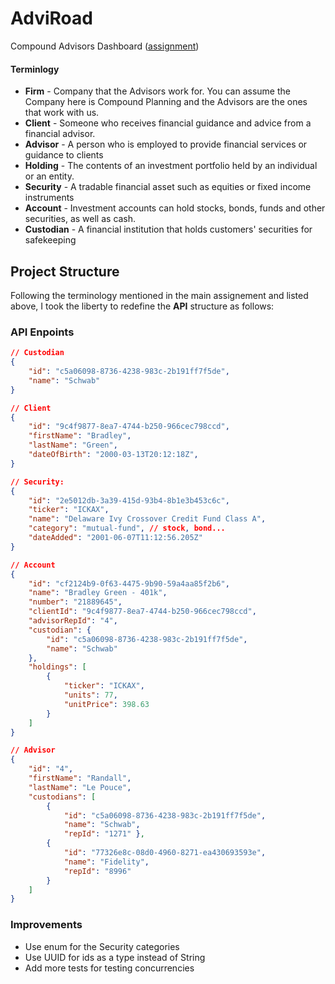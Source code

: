 # AdviRoad 
Compound Advisors Dashboard ([assignment](https://github.com/MarwanT/AdviRoad/blob/main/ASSIGNMENT.md))

#### Terminlogy
- **Firm** - Company that the Advisors work for. You can assume the Company
here is Compound Planning and the Advisors are the ones that work with us.
- **Client** - Someone who receives financial guidance and advice from a financial
advisor.
- **Advisor** - A person who is employed to provide financial services or guidance
to clients
- **Holding** - The contents of an investment portfolio held by an individual or an
entity.
- **Security** - A tradable financial asset such as equities or fixed income
instruments
- **Account** - Investment accounts can hold stocks, bonds, funds and other
securities, as well as cash.
- **Custodian** - A financial institution that holds customers' securities for
safekeeping

## Project Structure

Following the terminology mentioned in the main assignement and listed above, I took the liberty to redefine the **API** structure as follows:



### API Enpoints

```JSON
// Custodian
{
    "id": "c5a06098-8736-4238-983c-2b191ff7f5de",
    "name": "Schwab"
}

// Client
{
    "id": "9c4f9877-8ea7-4744-b250-966cec798ccd",
    "firstName": "Bradley",
    "lastName": "Green",
    "dateOfBirth": "2000-03-13T20:12:18Z",
}

// Security:
{
    "id": "2e5012db-3a39-415d-93b4-8b1e3b453c6c",
    "ticker": "ICKAX",
    "name": "Delaware Ivy Crossover Credit Fund Class A",
    "category": "mutual-fund", // stock, bond...
    "dateAdded": "2001-06-07T11:12:56.205Z"
}

// Account
{
    "id": "cf2124b9-0f63-4475-9b90-59a4aa85f2b6",
    "name": "Bradley Green - 401k",
    "number": "21889645",
    "clientId": "9c4f9877-8ea7-4744-b250-966cec798ccd",
    "advisorRepId": "4",  
    "custodian": { 
        "id": "c5a06098-8736-4238-983c-2b191ff7f5de", 
        "name": "Schwab"
    },  
    "holdings": [ 
        {
            "ticker": "ICKAX",
            "units": 77,
            "unitPrice": 398.63
        }
    ]
}

// Advisor
{
    "id": "4",
    "firstName": "Randall",
    "lastName": "Le Pouce",
    "custodians": [
        { 
            "id": "c5a06098-8736-4238-983c-2b191ff7f5de",
            "name": "Schwab", 
            "repId": "1271" },
        { 
            "id": "77326e8c-08d0-4960-8271-ea430693593e",
            "name": "Fidelity", 
            "repId": "8996" 
        }
    ]
}
```

### Improvements
- Use enum for the Security categories
- Use UUID for ids as a type instead of String
- Add more tests for testing concurrencies
